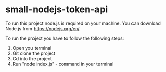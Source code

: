 # small-nodejs-token-api

To run this project node.js is required on your machine. 
You can download Node.js from https://nodejs.org/en/. 

To run the project you have to follow the following steps: 

1. Open you terminal
2. Git clone the project
3. Cd into the project
4. Run "node index.js" - command in your terminal 
